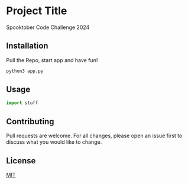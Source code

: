 # Project Title

Spooktober Code Challenge 2024

## Installation

Pull the Repo, start app and have fun!

```bash
python3 app.py
```

## Usage

```python
import stuff


```

## Contributing

Pull requests are welcome. For all changes, please open an issue first to discuss what you would like to change.


## License

[MIT](https://choosealicense.com/licenses/mit/)